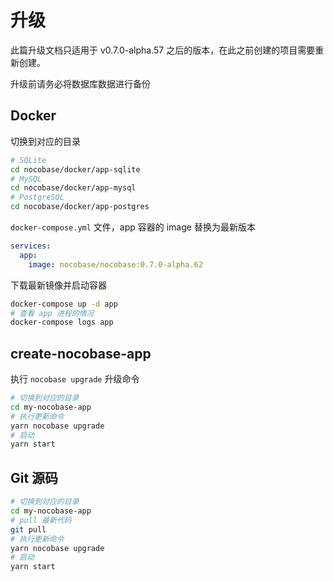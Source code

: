 # 升级

<Alert>

此篇升级文档只适用于 v0.7.0-alpha.57 之后的版本，在此之前创建的项目需要重新创建。

</Alert>

升级前请务必将数据库数据进行备份

## Docker

切换到对应的目录

```bash
# SQLite
cd nocobase/docker/app-sqlite
# MySQL
cd nocobase/docker/app-mysql
# PostgreSQL
cd nocobase/docker/app-postgres
```

`docker-compose.yml` 文件，app 容器的 image 替换为最新版本

```yml
services:
  app:
    image: nocobase/nocobase:0.7.0-alpha.62
```

下载最新镜像并启动容器

```bash
docker-compose up -d app
# 查看 app 进程的情况
docker-compose logs app
```

## create-nocobase-app

执行 `nocobase upgrade` 升级命令

```bash
# 切换到对应的目录
cd my-nocobase-app
# 执行更新命令
yarn nocobase upgrade
# 启动
yarn start
```

## Git 源码

```bash
# 切换到对应的目录
cd my-nocobase-app
# pull 最新代码
git pull
# 执行更新命令
yarn nocobase upgrade
# 启动
yarn start
```
